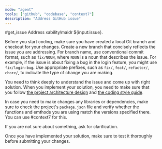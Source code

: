 ```yaml
---
mode: "agent"
tools: ["github", "codebase", "context7"]
description: "Address GitHub issue"
---
```


#get_issue Address xability/maidr ${input:issue}.

Before you start coding, make sure you have created a local Git branch and checkout for your changes. Create a new branch that concisely reflects the issue you are addressing. For branch name, use conventional commit format, such as `fix/NOUN`, where `NOUN` is a noun that describes the issue. For example, if the issue is about fixing a bug in the login feature, you might use `fix/login-bug`. Use appropriate prefixes, such as `fix/`, `feat/`, `refactor/`, `chore/`, to indicate the type of change you are making.

You need to think deeply to understand the issue and come up with right solution. When you implement your solution, you need to make sure that you follow [the project architecture design](../copilot-instructions.md) and [the coding style guide](../instructions/style-guide.instructions.md).

In case you need to make changes any libraries or dependencies, make sure to check the project's `package.json` file and verify whether the functions and emthods you are using match the versions specified there. You can use #context7 for this.

If you are not sure about something, ask for clarification.

Once you have implemented your solution, make sure to test it thoroughly before submitting your changes.
